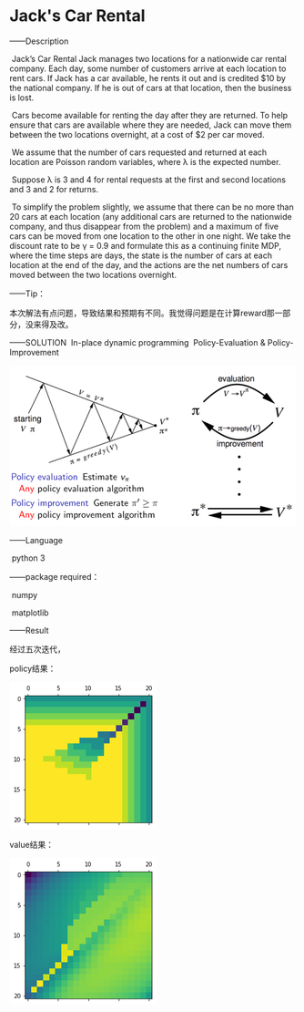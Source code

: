 #              Jack's Car Rental

——Description

​	Jack’s Car Rental Jack manages two locations for a nationwide car rental company. Each day, some number of customers arrive at each location to rent cars. If Jack has a car available, he rents it out and is credited $10 by the national company. If he is out of cars at that location, then the business is lost.

​	Cars become available for renting the day after they are returned. To help ensure that cars are available where they are needed, Jack can move them between the two locations overnight, at a cost of $2 per car moved.

​	We assume that the number of cars requested and returned at each location are Poisson random variables, where λ is the expected number. 

​	Suppose λ is 3 and 4 for rental requests at the first and second locations and 3 and 2 for returns.

​	To simplify the problem slightly, we assume that there can be no more than 20 cars at each location (any additional cars are returned to the nationwide company, and thus disappear from the problem) and a maximum of five cars can be moved from one location to the other in one night. We take the discount rate to be γ = 0.9 and formulate this as a continuing finite MDP, where the time steps are days, the state is the number of cars at each location at the end of the day, and the actions are the net numbers of cars moved between the two locations overnight. 

——Tip：

本次解法有点问题，导致结果和预期有不同。我觉得问题是在计算reward那一部分，没来得及改。

——SOLUTION
​	In-place dynamic programming
​	Policy-Evaluation & Policy-Improvement

![image](https://github.com/Dynmi/Jack-s_Car_Rental/blob/master/img/x.PNG)

——Language

​	python 3

——package required：

​	numpy

​	matplotlib

——Result

经过五次迭代，

policy结果：

![img2](https://github.com/Dynmi/Jack-s_Car_Rental/blob/master/img/1.png)

value结果：

![img3](https://github.com/Dynmi/Jack-s_Car_Rental/blob/master/img/2.png)
